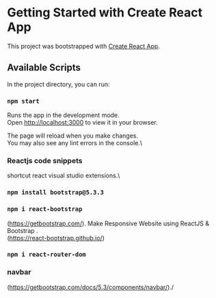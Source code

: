 # Getting Started with Create React App

This project was bootstrapped with [Create React App](https://github.com/facebook/create-react-app).

## Available Scripts

In the project directory, you can run:

### `npm start`

Runs the app in the development mode.\
Open [http://localhost:3000](http://localhost:3000) to view it in your browser.

The page will reload when you make changes.\
You may also see any lint errors in the console.\

### Reactjs code snippets

shortcut react visual studio extensions.\

### `npm install bootstrap@5.3.3`

### `npm i react-bootstrap`

(https://getbootstrap.com/).
Make Responsive Website using ReactJS & Bootstrap .\
(https://react-bootstrap.github.io/)

### `npm i react-router-dom`

### navbar

(https://getbootstrap.com/docs/5.3/components/navbar/)./
